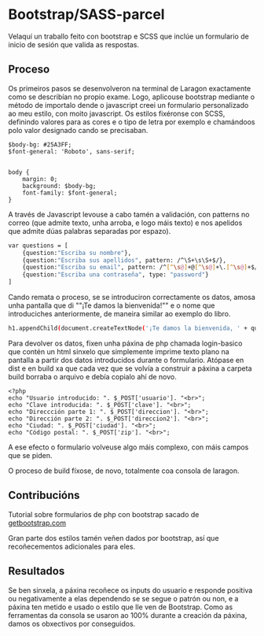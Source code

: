 # Bootstrap/SASS-parcel

Velaquí un traballo feito con bootstrap e SCSS que inclúe un formulario de inicio de sesión que valida as respostas.

## Proceso

Os primeiros pasos se desenvolveron na terminal de Laragon exactamente como se describían no propio exame. Logo, aplicouse bootstrap mediante o método de importalo dende o javascript creei un formulario personalizado ao meu estilo, con moito javascript. Os estilos fixéronse con SCSS, definindo valores para as cores e o tipo de letra por exemplo e chamándoos polo valor designado cando se precisaban.

```
$body-bg: #25A3FF;
$font-general: 'Roboto', sans-serif;


body {
    margin: 0;
    background: $body-bg;
    font-family: $font-general;
}
```

A través de Javascript levouse a cabo tamén a validación, con patterns no correo (que admite texto, unha arroba, e logo máis texto) e nos apelidos que admite dúas palabras separadas por espazo).

```bash
var questions = [
    {question:"Escriba su nombre"},
    {question:"Escriba sus apellidos", pattern: /^\S+\s\S+$/},
    {question:"Escriba su email", pattern: /^[^\s@]+@[^\s@]+\.[^\s@]+$/},
    {question:"Escriba una contraseña", type: "password"}
]
```

Cando remata o proceso, se se introduciron correctamente os datos, amosa unha pantalla que di ""¡Te damos la bienvenida!"" e o nome que introduciches anteriormente, de maneira similar ao exemplo do libro.

```bash
h1.appendChild(document.createTextNode('¡Te damos la bienvenida, ' + questions[0].value + '!')
```

Para devolver os datos, fixen unha páxina de php chamada login-basico que contén un html sinxelo que simplemente imprime texto plano na pantalla a partir dos datos introducidos durante o formulario. Atópase en dist e en build xa que cada vez que se volvía a construir a páxina a carpeta build borraba o arquivo e debía copialo ahí de novo.

```
<?php
echo "Usuario introducido: ". $_POST['usuario']. "<br>";
echo "Clave introducida: ". $_POST['clave']. "<br>";
echo "Direccción parte 1: ". $_POST['direccion']. "<br>";
echo "Dirección parte 2: ". $_POST['direccion2']. "<br>";
echo "Ciudad: ". $_POST['ciudad']. "<br>";
echo "Código postal: ". $_POST['zip']. "<br>";
```

A ese efecto o formulario volveuse algo máis complexo, con máis campos que se piden.

O proceso de build fíxose, de novo, totalmente coa consola de laragon.

## Contribucións

Tutorial sobre formularios de php con bootstrap sacado de [getbootstrap.com](getbootstrap.com)

Gran parte dos estilos tamén veñen dados por bootstrap, así que recoñecementos adicionales para eles.

## Resultados

Se ben sinxela, a páxina recoñece os inputs do usuario e responde positiva ou negativamente a elas dependendo se se segue o patrón ou non, e a páxina ten metido e usado o estilo que lle ven de Bootstrap. Como as ferramentas da consola se usaron ao 100% durante a creación da páxina, damos os obxectivos por conseguidos.

![]()
